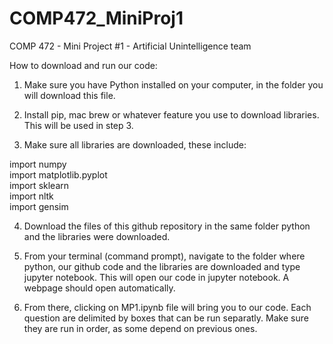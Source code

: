 # COMP472_MiniProj1
COMP 472 - Mini Project #1 - Artificial Unintelligence team

How to download and run our code:
1. Make sure you have Python installed on your computer, in the folder you will download this file.

2. Install pip, mac brew or whatever feature you use to download libraries. This will be used in step 3.

3. Make sure all libraries are downloaded, these include:

import numpy\
import matplotlib.pyplot\
import sklearn\
import nltk\
import gensim

4. Download the files of this github repository in the same folder python and the libraries were downloaded. 

5. From your terminal (command prompt), navigate to the folder where python, our github code and the libraries are downloaded and type jupyter notebook. This will open our code in jupyter notebook. A webpage should open automatically. 

6. From there, clicking on MP1.ipynb file will bring you to our code. Each question are delimited by boxes that can be run separatly. Make sure they are run in order, as some depend on previous ones.
